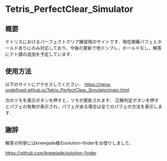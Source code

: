 # Tetris_PerfectClear_Simulator

## 概要

テトリスにおけるパーフェクトクリア練習用のサイトです．現在開幕パフェとホールドありにのみ対応しており，今後の更新で他テンプレ，ホールドなし，解答にテト譜の追加を予定しています．

## 使用方法

以下のサイトにアクセスしてください．
https://nena-undefined.github.io/Tetris_PerfectClear_Simulator/main.html

次のツモを表示ボタンを押すと，ツモが更新されます．
正解判定ボタンを押すとパフェの有無が表示され，パフェがある場合は全てのパフェの方法を表示します．

## 謝辞

解答の列挙にはknewjade様のsolution-finderをお借りしました．

https://github.com/knewjade/solution-finder
